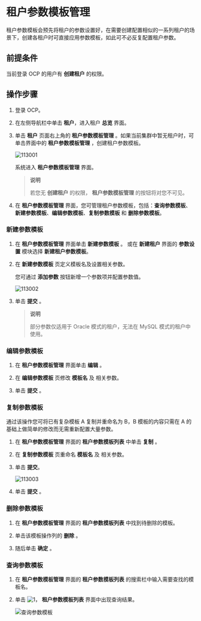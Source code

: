 # 租户参数模板管理

租户参数模板会预先将租户的参数设置好，在需要创建配置相似的一系列租户的场景下，创建各租户时可直接应用参数模板，如此可不必反复配置租户参数。

## 前提条件

当前登录 OCP 的用户有 **创建租户** 的权限。

## 操作步骤

1. 登录 OCP。

2. 在左侧导航栏中单击 **租户**，进入租户 **总览** 界面。

3. 单击 **租户** 页面右上角的 **租户参数模板管理** 。如果当前集群中暂无租户时，可单击界面中的 **租户参数模板管理** ，创建租户参数模板。

   ![113001](https://obbusiness-private.oss-cn-shanghai.aliyuncs.com/doc/img/ocp/401/%E7%A7%9F%E6%88%B7%E5%8F%82%E6%95%B0%E6%A8%A1%E6%9D%BF%E7%AE%A1%E7%90%861.png)

   系统进入 **租户参数模板管理** 界面。
   > **说明**
   >
   > 若您无 **创建租户** 的权限， **租户参数模板管理** 的按钮将对您不可见。

4. 在 **租户参数模板管理** 界面，您可管理租户参数模板，包括：**查询参数模板**、**新建参数模板**、**编辑参数模板**、**复制参数模板** 和 **删除参数模板**。

### 新建参数模板

1. 在 **租户参数模板管理** 界面单击 **新建参数模板** 。
   或在 **新建租户** 界面的 **参数设置** 模块选择 **新建租户参数模板**。

2. 在 **新建参数模板** 页定义模板名及设置相关参数。

   您可通过 **添加参数** 按钮新增一个参数项并配置参数值。

   ![113002](https://obbusiness-private.oss-cn-shanghai.aliyuncs.com/doc/img/ocp/403-ce/%E6%96%B0%E5%BB%BA%E5%8F%82%E6%95%B0%E6%A8%A1%E6%9D%BF.png)

3. 单击 **提交** 。

   > **说明**
   >
   > 部分参数仅适用于 Oracle 模式的租户，无法在 MySQL 模式的租户中使用。

### 编辑参数模板

1. 在 **租户参数模板管理** 界面单击 **编辑** 。

2. 在 **编辑参数模板** 页修改 **模板名** 及 相关参数。

3. 单击 **提交** 。

### 复制参数模板

通过该操作您可将已有复杂模板 A 复制并重命名为 B，B 模板的内容只需在 A 的基础上做简单的修改而无需重新配置大量参数。

1. 在 **租户参数模板管理** 界面的 **租户参数模板列表** 中单击 **复制** 。

2. 在 **复制参数模板** 页重命名 **模板名** 及 相关参数。

3. 单击 **提交**。

   ![113003](https://obbusiness-private.oss-cn-shanghai.aliyuncs.com/doc/img/ocp/403-ce/%E5%A4%8D%E5%88%B6%E5%8F%82%E6%95%B0%E6%A8%A1%E6%9D%BF.png)

4. 单击 **提交** 。

### 删除参数模板

1. 在 **租户参数模板管理** 界面的 **租户参数模板列表** 中找到待删除的模板。

2. 单击该模板操作列的 **删除** 。

3. 随后单击 **确定** 。

### 查询参数模板

1. 在 **租户参数模板管理** 界面的 **租户参数模板列表** 的搜索栏中输入需要查找的模板名。

2. 单击 ![1](https://help-static-aliyun-doc.aliyuncs.com/assets/img/zh-CN/5829950461/p377279.png)， **租户参数模板列表** 界面中出现查询结果。

   ![查询参数模板](https://help-static-aliyun-doc.aliyuncs.com/assets/img/zh-CN/5829950461/p377284.png)
